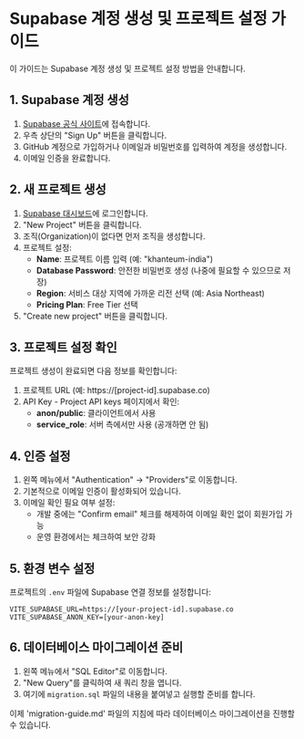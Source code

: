 # Supabase 계정 생성 및 프로젝트 설정 가이드

이 가이드는 Supabase 계정 생성 및 프로젝트 설정 방법을 안내합니다.

## 1. Supabase 계정 생성

1. [Supabase 공식 사이트](https://supabase.com)에 접속합니다.
2. 우측 상단의 "Sign Up" 버튼을 클릭합니다.
3. GitHub 계정으로 가입하거나 이메일과 비밀번호를 입력하여 계정을 생성합니다.
4. 이메일 인증을 완료합니다.

## 2. 새 프로젝트 생성

1. [Supabase 대시보드](https://supabase.com/dashboard)에 로그인합니다.
2. "New Project" 버튼을 클릭합니다.
3. 조직(Organization)이 없다면 먼저 조직을 생성합니다.
4. 프로젝트 설정:
   - **Name**: 프로젝트 이름 입력 (예: "khanteum-india")
   - **Database Password**: 안전한 비밀번호 생성 (나중에 필요할 수 있으므로 저장)
   - **Region**: 서비스 대상 지역에 가까운 리전 선택 (예: Asia Northeast)
   - **Pricing Plan**: Free Tier 선택
5. "Create new project" 버튼을 클릭합니다.

## 3. 프로젝트 설정 확인

프로젝트 생성이 완료되면 다음 정보를 확인합니다:

1. 프로젝트 URL (예: https://[project-id].supabase.co)
2. API Key - Project API keys 페이지에서 확인:
   - **anon/public**: 클라이언트에서 사용
   - **service_role**: 서버 측에서만 사용 (공개하면 안 됨)

## 4. 인증 설정

1. 왼쪽 메뉴에서 "Authentication" → "Providers"로 이동합니다.
2. 기본적으로 이메일 인증이 활성화되어 있습니다.
3. 이메일 확인 필요 여부 설정:
   - 개발 중에는 "Confirm email" 체크를 해제하여 이메일 확인 없이 회원가입 가능
   - 운영 환경에서는 체크하여 보안 강화

## 5. 환경 변수 설정

프로젝트의 `.env` 파일에 Supabase 연결 정보를 설정합니다:

```
VITE_SUPABASE_URL=https://[your-project-id].supabase.co
VITE_SUPABASE_ANON_KEY=[your-anon-key]
```

## 6. 데이터베이스 마이그레이션 준비

1. 왼쪽 메뉴에서 "SQL Editor"로 이동합니다.
2. "New Query"를 클릭하여 새 쿼리 창을 엽니다.
3. 여기에 `migration.sql` 파일의 내용을 붙여넣고 실행할 준비를 합니다.

이제 'migration-guide.md' 파일의 지침에 따라 데이터베이스 마이그레이션을 진행할 수 있습니다.

